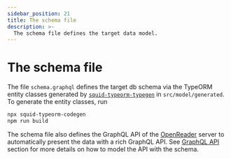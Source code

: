 ```yaml
---
sidebar_position: 21
title: The schema file
description: >-
  The schema file defines the target data model.
---
```


# The schema file

The file `schema.graphql` defines the target db schema via the TypeORM entity classes generated by [`squid-typeorm-typegen`](https://github.com/subsquid/squid-sdk/tree/master/typeorm/typeorm-codegen) in `src/model/generated`. To generate the entity classes, run

```bash
npx squid-typeorm-codegen
npm run build
```


The schema file also defines the GraphQL API of the [OpenReader](https://github.com/subsquid/squid/tree/master/openreader) server to automatically present the data with a rich GraphQL API. See [GraphQL API](/graphql-api) section for more details on how to model the API with the schema. 